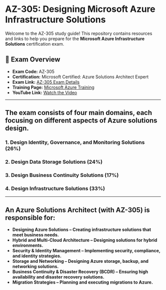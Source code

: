 # AZ-305: Designing Microsoft Azure Infrastructure Solutions

Welcome to the AZ-305 study guide! This repository contains resources and links to help you prepare for the **Microsoft Azure Infrastructure Solutions** certification exam.

## 📘 Exam Overview

- **Exam Code:** AZ-305
- **Certification:** Microsoft Certified: Azure Solutions Architect Expert
- **Exam Link:** [AZ-305 Exam Details](https://learn.microsoft.com/en-us/credentials/certifications/exams/az-305/)
- **Training Page:** [Microsoft Azure Training](https://learn.microsoft.com/en-us/training/browse/?products=azure)
- **YouTube Link:** [Watch the Video](https://www.youtube.com/watch?v=i6NzKvGUsBs)


---

## The exam consists of four main domains, each focusing on different aspects of Azure solutions design.

### **1. Design Identity, Governance, and Monitoring Solutions (26%)**
### **2. Design Data Storage Solutions (24%)**
### **3. Design Business Continuity Solutions (17%)**
### **4. Design Infrastructure Solutions (33%)**

---
## An Azure Solutions Architect (with AZ-305) is responsible for:

- **Designing Azure Solutions – Creating infrastructure solutions that meet business needs.**
- **Hybrid and Multi-Cloud Architecture – Designing solutions for hybrid environments.**
- **Security & Identity Management – Implementing security, compliance, and identity strategies.**
- **Storage and Networking – Designing Azure storage, backup, and networking solutions.**
- **Business Continuity & Disaster Recovery (BCDR) – Ensuring high availability and disaster recovery solutions.**
- **Migration Strategies – Planning and executing migrations to Azure.**


